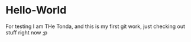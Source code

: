 # Hello-World
For testing
I am THe Tonda, and this is my first git work, just checking out stuff right now ;p
